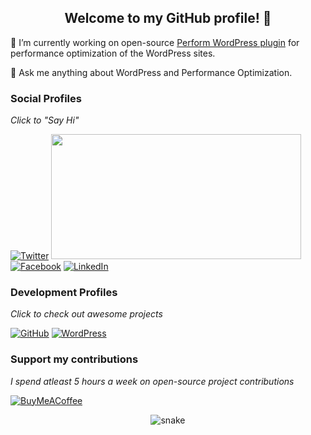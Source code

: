 <h2 align=center>Welcome to my GitHub profile! 👋</h2>

🔭 I’m currently working on open-source [Perform WordPress plugin](https://performwp.com) for performance optimization of the WordPress sites. 

💬 Ask me anything about WordPress and Performance Optimization.

### Social Profiles
_Click to "Say Hi"_

[![Twitter](https://img.shields.io/static/v1?label=Twitter&message=@mehul_gohil0810&color=ffffff&style=for-the-badge&logo=twitter&labelColor=1DA1F2&logoColor=ffffff)](https://twitter.com/mehul_gohil0810) <img height="200px" width="400" src="https://github-readme-stats.vercel.app/api?username=mehul0810&count_private=true&theme=radical&show_icons=true" />
[![Facebook](https://img.shields.io/static/v1?label=Facebook&message=mehulgohilindia&color=ffffff&style=for-the-badge&logo=facebook&labelColor=1877F2&logoColor=ffffff)](https://facebook.com/mehulgohilindia)
[![LinkedIn](https://img.shields.io/static/v1?label=LinkedIn&message=mehulgohilindia&color=ffffff&style=for-the-badge&logo=linkedin&labelColor=0A66C2&logoColor=ffffff)](https://www.linkedin.com/in/mehulgohilindia/) 

### Development Profiles
_Click to check out awesome projects_

[![GitHub](https://img.shields.io/static/v1?label=GitHub&message=mehul0810&color=ffffff&style=for-the-badge&logo=github&labelColor=181717&logoColor=ffffff)](https://github.com/mehul0810)
[![WordPress](https://img.shields.io/static/v1?label=WordPress&message=mehul0810&color=ffffff&style=for-the-badge&logo=wordpress&labelColor=21759B&logoColor=ffffff)](https://profiles.wordpress.org/mehul0810)

### Support my contributions
_I spend atleast 5 hours a week on open-source project contributions_

[![BuyMeACoffee](https://img.shields.io/static/v1?label=Buy%20Me%20A%20Coffee&message=mehulgohil&color=ffffff&style=for-the-badge&logo=buymeacoffee&labelColor=FFDD00&logoColor=ffffff)](https://buymeacoffee.com/mehulgohil)

<p align="center">
  <img src="https://github.com/ishikkkkaaaa/ishikkkkaaaa/raw/output/github-contribution-grid-snake.svg" alt="snake"></center>
</p>
